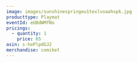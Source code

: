 ```yaml
---
image: images/sunshinespringeu1texlvoaahxpk.jpg
producttype: Playmat
eventId: eUBdWMfNo
pricings:
  - quantity: 1
    price: 65
asin: s-hePlpdGJ2
merchandise: comiket
---
```

